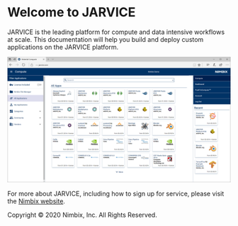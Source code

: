 # Welcome to JARVICE

JARVICE is the leading platform for compute and data intensive workflows at scale.  This documentation will help you build and deploy custom applications on the JARVICE platform.

![JARVICE Material Compute](jarvice.png)

For more about JARVICE, including how to sign up for service, please visit the [Nimbix website](https://www.nimbix.net).

Copyright &copy; 2020 Nimbix, Inc.  All Rights Reserved.

